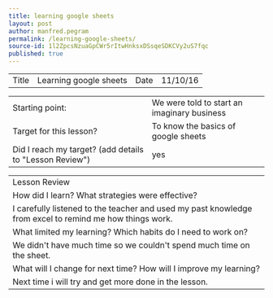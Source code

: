 ```yaml
---
title: learning google sheets
layout: post
author: manfred.pegram
permalink: /learning-google-sheets/
source-id: 1l2ZpcsNzuaGpCWr5rItwHnksxDSsqeSDKCVy2uS7fqc
published: true
---
```

<table>
  <tr>
    <td>Title</td>
    <td>Learning google sheets</td>
    <td>Date</td>
    <td>11/10/16</td>
  </tr>
</table>


<table>
  <tr>
    <td>Starting point:</td>
    <td>We were told to start an imaginary business</td>
  </tr>
  <tr>
    <td>Target for this lesson?</td>
    <td>To know the basics of google sheets</td>
  </tr>
  <tr>
    <td>Did I reach my target? 
(add details to "Lesson Review")</td>
    <td>yes</td>
  </tr>
</table>


<table>
  <tr>
    <td>Lesson Review</td>
  </tr>
  <tr>
    <td>How did I learn? What strategies were effective? </td>
  </tr>
  <tr>
    <td>I carefully listened to the teacher and used my past knowledge from excel to remind me how things work.</td>
  </tr>
  <tr>
    <td>What limited my learning? Which habits do I need to work on? </td>
  </tr>
  <tr>
    <td>We didn't have much time so we couldn't spend much time on the sheet.</td>
  </tr>
  <tr>
    <td>What will I change for next time? How will I improve my learning?</td>
  </tr>
  <tr>
    <td>Next time i will try and get more done in the lesson.</td>
  </tr>
</table>


